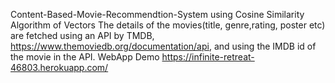Content-Based-Movie-Recommendtion-System using Cosine Similarity Algorithm of Vectors
The details of the movies(title, genre,rating, poster etc) are fetched using an API by TMDB, https://www.themoviedb.org/documentation/api, and using the IMDB id of the movie in the API.
WebApp Demo https://infinite-retreat-46803.herokuapp.com/
